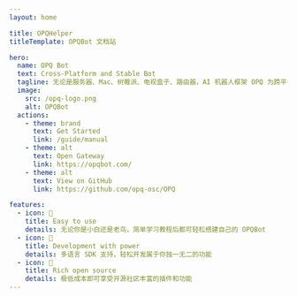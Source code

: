 ```yaml
---
layout: home

title: OPQHelper
titleTemplate: OPQBot 文档站

hero:
  name: OPQ Bot
  text: Cross-Platform and Stable Bot
  tagline: 无论是服务器、Mac、树莓派、电视盒子、路由器，AI 机器人框架 OPQ 为跨平台而生，轻松应对，内置协程池，高效、稳定、迸发，提供 WebSocket，Web API，极低内存运行，稳定 0 崩溃
  image:
    src: /opq-logo.png
    alt: OPQBot
  actions:
    - theme: brand
      text: Get Started
      link: /guide/manual
    - theme: alt
      text: Open Gateway
      link: https://opqbot.com/
    - theme: alt
      text: View on GitHub
      link: https://github.com/opq-osc/OPQ

features:
  - icon: 🍭
    title: Easy to use
    details: 无论你是小白还是老鸟，简单学习教程后都可轻松搭建自己的 OPQBot
  - icon: 🚀
    title: Development with power
    details: 多语言 SDK 支持，轻松开发属于你独一无二的功能
  - icon: 🌈
    title: Rich open source
    details: 极低成本即可享受开源社区丰富的插件和功能
---
```

